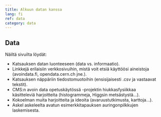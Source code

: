 ```yaml
---
title: Alkuun datan kanssa
lang: fi
ref: data
category: data
---
```


## Data

Näiltä sivuilta löydät:

- Katsauksen datan luonteeseen (data vs. informaatio).
- Linkkejä erilaisiin verkkosivuihin, mistä voit etsiä käyttöösi aineistoja (avoindata.fi, opendata.cern.ch jne.).
- Katsauksen näppäriin tiedostomuotoihin (ensisijaisesti .csv ja vastaavat tekstit).
- CMS:n avoin data opetuskäytössä -projektin hiukkasfysiikkaa käsitteleviä harjoitteita (histogrammeja, Higgsin metsästystä...).
- Kokoelman muita harjoitteita ja ideoita (avaruustutkimusta, karttoja...).
- Askel askeleelta avatun esimerkkitapauksen auringonpilkkujen laskemisesta.